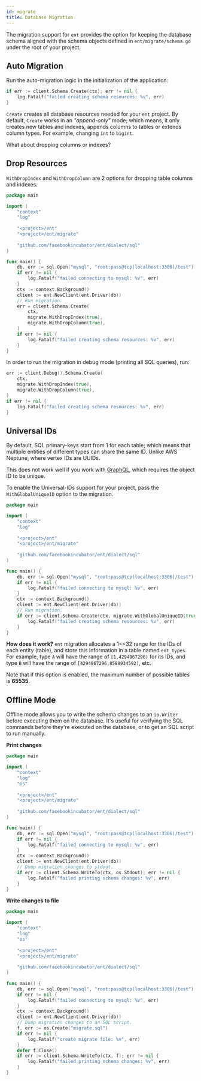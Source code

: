```yaml
---
id: migrate
title: Database Migration
---
```


The migration support for `ent` provides the option for keeping the database schema
aligned with the schema objects defined in `ent/migrate/schema.go` under the root of your project.

## Auto Migration

Run the auto-migration logic in the initialization of the application:

```go
if err := client.Schema.Create(ctx); err != nil {
	log.Fatalf("failed creating schema resources: %v", err)
}
```

`Create` creates all database resources needed for your `ent` project. By default, `Create` works
in an *"append-only"* mode; which means, it only creates new tables and indexes, appends columns to tables or 
extends column types. For example, changing `int` to `bigint`.

What about dropping columns or indexes?

## Drop Resources

`WithDropIndex` and `WithDropColumn` are 2 options for dropping table columns and indexes.

```go
package main

import (
	"context"
	"log"
	
	"<project>/ent"
	"<project>/ent/migrate"
	
	"github.com/facebookincubator/ent/dialect/sql"
)

func main() {
	db, err := sql.Open("mysql", "root:pass@tcp(localhost:3306)/test")
	if err != nil {
		log.Fatalf("failed connecting to mysql: %v", err)
	}
	ctx := context.Background()
	client := ent.NewClient(ent.Driver(db))
	// Run migration.
	err = client.Schema.Create(
		ctx, 
		migrate.WithDropIndex(true),
		migrate.WithDropColumn(true), 
	)
	if err != nil {
		log.Fatalf("failed creating schema resources: %v", err)
	}
}
```

In order to run the migration in debug mode (printing all SQL queries), run:

```go
err := client.Debug().Schema.Create(
	ctx, 
	migrate.WithDropIndex(true),
	migrate.WithDropColumn(true),
)
if err != nil {
	log.Fatalf("failed creating schema resources: %v", err)
}
```

## Universal IDs

By default, SQL primary-keys start from 1 for each table; which means that multiple entities of different types
can share the same ID. Unlike AWS Neptune, where vertex IDs are UUIDs.

This does not work well if you work with [GraphQL](https://graphql.org/learn/schema/#scalar-types), which requires
the object ID to be unique.

To enable the Universal-IDs support for your project, pass the `WithGlobalUniqueID` option to the migration.

```go
package main

import (
	"context"
	"log"
	
	"<project>/ent"
	"<project>/ent/migrate"
	
	"github.com/facebookincubator/ent/dialect/sql"
)

func main() {
	db, err := sql.Open("mysql", "root:pass@tcp(localhost:3306)/test")
	if err != nil {
		log.Fatalf("failed connecting to mysql: %v", err)
	}
	ctx := context.Background()
	client := ent.NewClient(ent.Driver(db))
	// Run migration.
	if err := client.Schema.Create(ctx, migrate.WithGlobalUniqueID(true)); err != nil {
		log.Fatalf("failed creating schema resources: %v", err)
	}
}
```

**How does it work?** `ent` migration allocates a 1<<32 range for the IDs of each entity (table),
and store this information in a table named `ent_types`. For example, type `A` will have the range
of `[1,4294967296)` for its IDs, and type `B` will have the range of `[4294967296,8589934592)`, etc.

Note that if this option is enabled, the maximum number of possible tables is **65535**. 

## Offline Mode

Offline mode allows you to write the schema changes to an `io.Writer` before executing them on the database.
It's useful for verifying the SQL commands before they're executed on the database, or to get an SQL script
to run manually. 

**Print changes**
```go
package main

import (
	"context"
	"log"
	"os"
	
	"<project>/ent"
	"<project>/ent/migrate"
	
	"github.com/facebookincubator/ent/dialect/sql"
)

func main() {
	db, err := sql.Open("mysql", "root:pass@tcp(localhost:3306)/test")
	if err != nil {
		log.Fatalf("failed connecting to mysql: %v", err)
	}
	ctx := context.Background()
	client := ent.NewClient(ent.Driver(db))
	// Dump migration changes to stdout.
	if err := client.Schema.WriteTo(ctx, os.Stdout); err != nil {
		log.Fatalf("failed printing schema changes: %v", err)
	}
}
```

**Write changes to file**
```go
package main

import (
	"context"
	"log"
	"os"
	
	"<project>/ent"
	"<project>/ent/migrate"
	
	"github.com/facebookincubator/ent/dialect/sql"
)

func main() {
	db, err := sql.Open("mysql", "root:pass@tcp(localhost:3306)/test")
	if err != nil {
		log.Fatalf("failed connecting to mysql: %v", err)
	}
	ctx := context.Background()
	client := ent.NewClient(ent.Driver(db))
	// Dump migration changes to an SQL script.
	f, err := os.Create("migrate.sql")
	if err != nil {
		log.Fatalf("create migrate file: %v", err)
	}
	defer f.Close()
	if err := client.Schema.WriteTo(ctx, f); err != nil {
		log.Fatalf("failed printing schema changes: %v", err)
	}
}
```